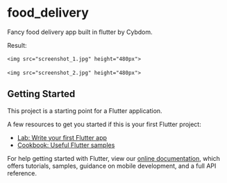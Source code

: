 # food_delivery
Fancy food delivery app built in flutter by Cybdom.

Result:

    <img src="screenshot_1.jpg" height="480px">
    
    <img src="screenshot_2.jpg" height="480px">

## Getting Started

This project is a starting point for a Flutter application.

A few resources to get you started if this is your first Flutter project:

- [Lab: Write your first Flutter app](https://flutter.dev/docs/get-started/codelab)
- [Cookbook: Useful Flutter samples](https://flutter.dev/docs/cookbook)

For help getting started with Flutter, view our
[online documentation](https://flutter.dev/docs), which offers tutorials,
samples, guidance on mobile development, and a full API reference.
